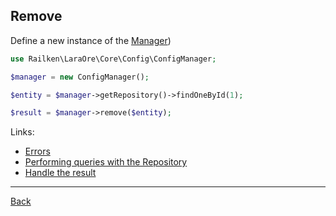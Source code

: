 ## Remove 

Define a new instance of the [Manager](https://github.com/railken/lara-ore-config/blob/master/src/Config/ConfigManager.php))

```php
use Railken\LaraOre\Core\Config\ConfigManager;

$manager = new ConfigManager();
```

```php
$entity = $manager->getRepository()->findOneById(1);

$result = $manager->remove($entity);
```

Links:
* [Errors](errors.md)
* [Performing queries with the Repository](repository.md)
* [Handle the result](result.md)

---
[Back](index.md)